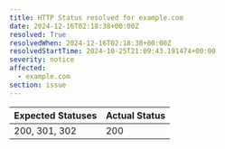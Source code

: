 ```yaml
---
title: HTTP Status resolved for example.com
date: 2024-12-16T02:18:38+00:00Z
resolved: True
resolvedWhen: 2024-12-16T02:18:38+00:00Z
resolvedStartTime: 2024-10-25T21:09:43.191474+00:00
severity: notice
affected:
  - example.com
section: issue
---
```


| Expected Statuses | Actual Status  |
|-------------------|----------------|
| 200, 301, 302 | 200 |
